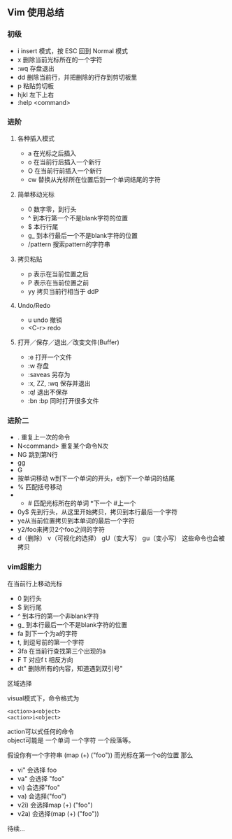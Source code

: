 ## Vim 使用总结

### 初级

+ i insert 模式，按 ESC 回到 Normal 模式
+ x 删除当前光标所在的一个字符
+ :wq 存盘退出
+ dd 删除当前行，并把删除的行存到剪切板里
+ p 粘贴剪切板
+ hjkl 左下上右
+ :help \<command>

### 进阶

1. 各种插入模式  

	+ a 在光标之后插入
	+ o 在当前行后插入一个新行
	+ O 在当前行前插入一个新行
	+ cw 替换从光标所在位置后到一个单词结尾的字符

2. 简单移动光标

	+ 0 数字零，到行头
	+ ^ 到本行第一个不是blank字符的位置
	+ $ 本行行尾
	+ g_ 到本行最后一个不是blank字符的位置
	+ /pattern 搜索pattern的字符串

3. 拷贝粘贴

	+ p 表示在当前位置之后
	+ P 表示在当前位置之前
	+ yy 拷贝当前行相当于 ddP

4. Undo/Redo

	+ u undo 撤销
	+ \<C-r> redo

5. 打开／保存／退出／改变文件(Buffer)

	+ :e 打开一个文件
	+ :w 存盘
	+ :saveas 另存为
	+ :x, ZZ, :wq 保存并退出
	+ :q! 退出不保存
	+ :bn :bp 同时打开很多文件


### 进阶二

+ . 重复上一次的命令
+ N\<command> 重复某个命令N次
+ NG 跳到第N行
+ gg
+ G
+ 按单词移动 w到下一个单词的开头，e到下一个单词的结尾
+ % 匹配括号移动
+ * \# 匹配光标所在的单词 *下一个 \#上一个
+ 0y$ 先到行头，从这里开始拷贝，拷贝到本行最后一个字符
+ ye从当前位置拷贝到本单词的最后一个字符
+ y2/foo来拷贝2个foo之间的字符
+ d（删除） v（可视化的选择） gU（变大写） gu（变小写） 这些命令也会被拷贝


### vim超能力

在当前行上移动光标  

+ 0 到行头
+ $ 到行尾
+ ^ 到本行的第一个非blank字符
+ g_ 到本行最后一个不是blank字符的位置
+ fa 到下一个为a的字符
+ t, 到逗号前的第一个字符
+ 3fa 在当前行查找第三个出现的a
+ F T 对应f t 相反方向
+ dt" 删除所有的内容，知道遇到双引号"

区域选择

visual模式下，命令格式为  

```shell
<action>a<object>    
<action>i<object>  
```

action可以式任何的命令  
object可能是 一个单词 一个字符 一个段落等。  

假设你有一个字符串 (map (+) ("foo")) 而光标在第一个o的位置 那么   

+ vi"  会选择 foo
+ va"  会选择 "foo"
+ vi)  会选择"foo"
+ va) 会选择("foo")
+ v2i) 会选择map (+) ("foo")
+ v2a) 会选择(map (+) ("foo"))



待续...





